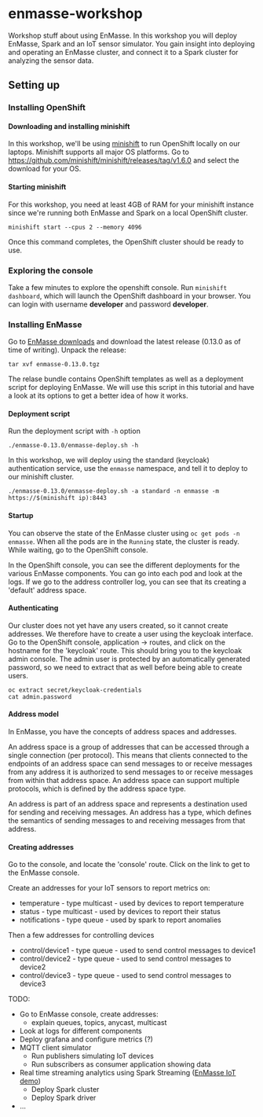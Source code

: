 # enmasse-workshop
Workshop stuff about using EnMasse. In this workshop you will deploy EnMasse, Spark and an IoT
sensor simulator. You gain insight into deploying and operating an EnMasse cluster, and connect it
to a Spark cluster for analyzing the sensor data.

## Setting up

### Installing OpenShift

#### Downloading and installing minishift

In this workshop, we'll be using [minishift](https://github.com/minishift/minishift/) to run OpenShift locally on our laptops. Minishift supports all major OS platforms.  Go to https://github.com/minishift/minishift/releases/tag/v1.6.0 and select the download for your OS. 

#### Starting minishift

For this workshop, you need at least 4GB of RAM for your minishift instance since we're running both EnMasse and
Spark on a local OpenShift cluster.

```
minishift start --cpus 2 --memory 4096
```

Once this command completes, the OpenShift cluster should be ready to use.

### Exploring the console

Take a few minutes to explore the openshift console. Run `minishift dashboard`, which will launch
the OpenShift dashboard in your browser. You can login with username <b>developer</b> and password
<b>developer</b>. 

### Installing EnMasse

Go to [EnMasse downloads](https://github.com/EnMasseProject/enmasse/releases/latest) and download
the latest release (0.13.0 as of time of writing). Unpack the release:

```
tar xvf enmasse-0.13.0.tgz
```

The relase bundle contains OpenShift templates as well as a deployment script for deploying EnMasse.
We will use this script in this tutorial and have a look at its options to get a better idea of how
it works.

#### Deployment script

Run the deployment script with `-h` option

```
./enmasse-0.13.0/enmasse-deploy.sh -h
```

In this workshop, we will deploy using the standard (keycloak) authentication service, use the `enmasse` namespace, and tell it to deploy to our minishift cluster.

```
./enmasse-0.13.0/enmasse-deploy.sh -a standard -n enmasse -m https://$(minishift ip):8443
```

#### Startup

You can observe the state of the EnMasse cluster using `oc get pods -n enmasse`. When all the pods are in the `Running` state, the cluster is ready. While waiting, go to the OpenShift console.

In the OpenShift console, you can see the different deployments for the various EnMasse components. You can go into each pod and look at the logs. If we go to the address controller log, you can see that its creating a 'default' address space.

#### Authenticating

Our cluster does not yet have any users created, so it cannot create addresses. We therefore have to create a user using the keycloak interface. Go to the OpenShift console, application -> routes, and click on the hostname for the 'keycloak' route. This should bring you to the keycloak admin console. The admin user is protected by an automatically generated password, so we need to extract that as well before being able to create users.

```
oc extract secret/keycloak-credentials
cat admin.password
```

#### Address model

In EnMasse, you have the concepts of address spaces and addresses.

An address space is a group of addresses that can be accessed through a single connection (per
protocol). This means that clients connected to the endpoints of an address space can send messages
to or receive messages from any address it is authorized to send messages to or receive messages
from within that address space. An address space can support multiple protocols, which is defined by
the address space type.

An address is part of an address space and represents a destination used for sending and receiving
messages. An address has a type, which defines the semantics of sending messages to and receiving
messages from that address.


#### Creating addresses

Go to the console, and locate the 'console' route. Click on the link to get to the EnMasse console.

Create an addresses for your IoT sensors to report metrics on:

   * temperature - type multicast - used by devices to report temperature
   * status - type multicast      - used by devices to report their status
   * notifications - type queue   - used by spark to report anomalies

Then a few addresses for controlling devices

   * control/device1 - type queue - used to send control messages to device1
   * control/device2 - type queue - used to send control messages to device2
   * control/device3 - type queue - used to send control messages to device3

TODO:
   * Go to EnMasse console, create addresses:
      * explain queues, topics, anycast, multicast
   * Look at  logs for different components
   * Deploy grafana and configure metrics (?)
   * MQTT client simulator
      * Run publishers simulating IoT devices
      * Run subscribers as consumer application showing data
   * Real time streaming analytics using Spark Streaming ([EnMasse IoT demo](https://github.com/ppatierno/enmasse-iot-demo/blob/master/spark.md))
      * Deploy Spark cluster
      * Deploy Spark driver
   * ...
